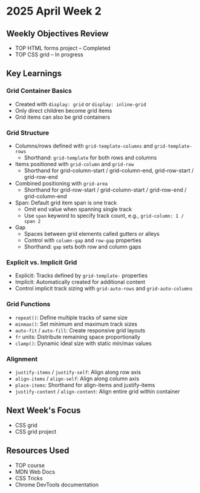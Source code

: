 # 2025 April Week 2

## Weekly Objectives Review
- TOP HTML forms project – Completed
- TOP CSS grid – In progress

## Key Learnings
### Grid Container Basics
- Created with `display: grid` or `display: inline-grid`
- Only direct children become grid items
- Grid items can also be grid containers

### Grid Structure
- Columns/rows defined with `grid-template-columns` and `grid-template-rows`
  - Shorthand: `grid-template` for both rows and columns
- Items positioned with `grid-column` and `grid-row`
  - Shorthand for grid-column-start / grid-column-end, grid-row-start / grid-row-end
- Combined positioning with `grid-area`
  - Shorthand for grid-row-start / grid-column-start / grid-row-end / grid-column-end
- Span: Default grid item span is one track
  - Omit end value when spanning single track
  - Use `span` keyword to specify track count, e.g., `grid-column: 1 / span 2`
- Gap
  - Spaces between grid elements called gutters or alleys
  - Control with `column-gap` and `row-gap` properties
  - Shorthand: `gap` sets both row and column gaps

### Explicit vs. Implicit Grid
- Explicit: Tracks defined by `grid-template-` properties
- Implicit: Automatically created for additional content
- Control implicit track sizing with `grid-auto-rows` and `grid-auto-columns`

### Grid Functions
- `repeat()`: Define multiple tracks of same size
- `minmax()`: Set minimum and maximum track sizes
- `auto-fit` / `auto-fill`: Create responsive grid layouts
- `fr` units: Distribute remaining space proportionally
- `clamp()`: Dynamic ideal size with static min/max values

### Alignment
- `justify-items` / `justify-self`: Align along row axis
- `align-items` / `align-self`: Align along column axis
- `place-items`: Shorthand for align-items and justify-items
- `justify-content` / `align-content`: Align entire grid within container

## Next Week's Focus
- CSS grid
- CSS grid project

## Resources Used
- TOP course
- MDN Web Docs
- CSS Tricks
- Chrome DevTools documentation